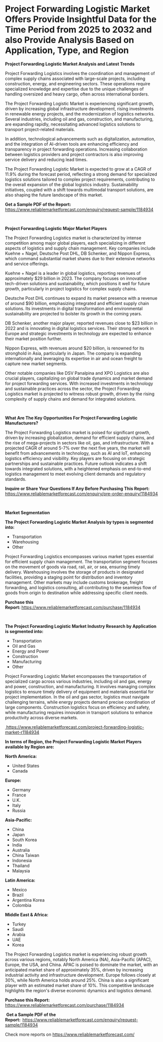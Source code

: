 <p><h1>Project Forwarding Logistic Market Offers Provide Insightful Data for the Time Period from 2025 to 2032 and also Provide Analysis Based on Application, Type, and Region</h1></p><p><strong>Project Forwarding Logistic Market Analysis and Latest Trends</strong></p>
<p><p>Project Forwarding Logistics involves the coordination and management of complex supply chains associated with large-scale projects, including construction, energy, and engineering sectors. These operations require specialized knowledge and expertise due to the unique challenges of handling oversized and heavy cargo, often across international borders.</p><p>The Project Forwarding Logistic Market is experiencing significant growth, driven by increasing global infrastructure development, rising investments in renewable energy projects, and the modernization of logistics networks. Several industries, including oil and gas, construction, and manufacturing, are expanding rapidly, necessitating advanced logistics solutions to transport project-related materials.</p><p>In addition, technological advancements such as digitalization, automation, and the integration of AI-driven tools are enhancing efficiency and transparency in project forwarding operations. Increasing collaboration between logistics providers and project contractors is also improving service delivery and reducing lead times.</p><p>The Project Forwarding Logistic Market is expected to grow at a CAGR of 11.9% during the forecast period, reflecting a strong demand for specialized logistics solutions tailored to complex project requirements, contributing to the overall expansion of the global logistics industry. Sustainability initiatives, coupled with a shift towards multimodal transport solutions, are also shaping the future landscape of this market.</p></p>
<p><strong>Get a Sample PDF of the Report:&nbsp;</strong> <a href="https://www.reliablemarketforecast.com/enquiry/request-sample/1184934?utm_campaign=2808&utm_medium=2&utm_source=Github&utm_content=ia&utm_term=28032025&utm_id=project-forwarding-logistic">https://www.reliablemarketforecast.com/enquiry/request-sample/1184934</a></p>
<p>&nbsp;</p>
<p><strong>Project Forwarding Logistic Major Market Players</strong></p>
<p><p>The Project Forwarding Logistics market is characterized by intense competition among major global players, each specializing in different aspects of logistics and supply chain management. Key companies include Kuehne + Nagel, Deutsche Post DHL, DB Schenker, and Nippon Express, which command substantial market shares due to their extensive networks and service offerings.</p><p>Kuehne + Nagel is a leader in global logistics, reporting revenues of approximately $29 billion in 2023. The company focuses on innovative tech-driven solutions and sustainability, which positions it well for future growth, particularly in project logistics for complex supply chains.</p><p>Deutsche Post DHL continues to expand its market presence with a revenue of around $90 billion, emphasizing integrated and efficient supply chain solutions. Its investments in digital transformation and environmental sustainability are projected to bolster its growth in the coming years.</p><p>DB Schenker, another major player, reported revenues close to $23 billion in 2022 and is innovating in digital logistics services. Their strong network in Europe and strategic investments in technology are expected to enhance their market position further.</p><p>Nippon Express, with revenues around $20 billion, is renowned for its stronghold in Asia, particularly in Japan. The company is expanding internationally and leveraging its expertise in air and ocean freight to capture new market segments.</p><p>Other notable companies like DSV Panalpina and XPO Logistics are also crucial players, capitalizing on global trade dynamics and market demand for project forwarding services. With increased investments in technology and sustainable practices across the sector, the Project Forwarding Logistics market is projected to witness robust growth, driven by the rising complexity of supply chains and demand for integrated solutions.</p></p>
<p>&nbsp;</p>
<p><strong>What Are The Key Opportunities For Project Forwarding Logistic Manufacturers?</strong></p>
<p><p>The Project Forwarding Logistics market is poised for significant growth, driven by increasing globalization, demand for efficient supply chains, and the rise of mega-projects in sectors like oil, gas, and infrastructure. With a projected CAGR of around 5-7% over the next five years, the market will benefit from advancements in technology, such as AI and IoT, enhancing logistics efficiency and visibility. Key players are focusing on strategic partnerships and sustainable practices. Future outlook indicates a shift towards integrated solutions, with a heightened emphasis on end-to-end logistics management to meet evolving client demands and regulatory standards.</p></p>
<p><strong>Inquire or Share Your Questions If Any Before Purchasing This Report:</strong> <a href="https://www.reliablemarketforecast.com/enquiry/pre-order-enquiry/1184934?utm_campaign=2808&utm_medium=2&utm_source=Github&utm_content=ia&utm_term=28032025&utm_id=project-forwarding-logistic">https://www.reliablemarketforecast.com/enquiry/pre-order-enquiry/1184934</a></p>
<p>&nbsp;</p>
<p><strong>Market Segmentation</strong></p>
<p><strong>The Project Forwarding Logistic Market Analysis by types is segmented into:</strong></p>
<p><ul><li>Transportation</li><li>Warehousing</li><li>Other</li></ul></p>
<p><p>Project Forwarding Logistics encompasses various market types essential for efficient supply chain management. The transportation segment focuses on the movement of goods via road, rail, air, or sea, ensuring timely delivery. Warehousing involves the storage of products in designated facilities, providing a staging point for distribution and inventory management. Other markets may include customs brokerage, freight forwarding, and logistics consulting, all contributing to the seamless flow of goods from origin to destination while addressing specific client needs.</p></p>
<p><strong>Purchase this Report:&nbsp;</strong><a href="https://www.reliablemarketforecast.com/purchase/1184934?utm_campaign=2808&utm_medium=2&utm_source=Github&utm_content=ia&utm_term=28032025&utm_id=project-forwarding-logistic">https://www.reliablemarketforecast.com/purchase/1184934</a></p>
<p>&nbsp;</p>
<p><strong>The Project Forwarding Logistic Market Industry Research by Application is segmented into:</strong></p>
<p><ul><li>Transportation</li><li>Oil and Gas</li><li>Energy and Power</li><li>Construction</li><li>Manufacturing</li><li>Other</li></ul></p>
<p><p>Project Forwarding Logistic Market encompasses the transportation of specialized cargo across various industries, including oil and gas, energy and power, construction, and manufacturing. It involves managing complex logistics to ensure timely delivery of equipment and materials essential for project implementation. In the oil and gas sector, logistics must navigate challenging terrains, while energy projects demand precise coordination of large components. Construction logistics focus on efficiency and safety, while manufacturing requires innovation in transport solutions to enhance productivity across diverse markets.</p></p>
<p><a href="https://www.reliablemarketforecast.com/project-forwarding-logistic-market-r1184934?utm_campaign=2808&utm_medium=2&utm_source=Github&utm_content=ia&utm_term=28032025&utm_id=project-forwarding-logistic">&nbsp;https://www.reliablemarketforecast.com/project-forwarding-logistic-market-r1184934</a></p>
<p><strong>In terms of Region, the Project Forwarding Logistic Market Players available by Region are:</strong></p>
<p>
    <p> <strong> North America: </strong>
        <ul>
            <li>United States</li>
            <li>Canada</li>
        </ul>
        </p> 
    <p> <strong> Europe: </strong>
        <ul>
            <li>Germany</li>
            <li>France</li>
            <li>U.K.</li>
            <li>Italy</li>
            <li>Russia</li>
        </ul>
        </p> 
    <p> <strong> Asia-Pacific: </strong>
        <ul>
            <li>China</li>
            <li>Japan</li>
            <li>South Korea</li>
            <li>India</li>
            <li>Australia</li>
            <li>China Taiwan</li>
            <li>Indonesia</li>
            <li>Thailand</li>
            <li>Malaysia</li>
        </ul>
        </p> 
    <p> <strong> Latin America: </strong>
        <ul>
            <li>Mexico</li>
            <li>Brazil</li>
            <li>Argentina Korea</li>
            <li>Colombia</li>
        </ul>
        </p> 
    <p> <strong> Middle East & Africa: </strong>
        <ul>
            <li>Turkey</li>
            <li>Saudi</li>
            <li>Arabia</li>
            <li>UAE</li>
            <li>Korea</li>
        </ul>
    </p>
    </p>
<p><p>The Project Forwarding Logistics market is experiencing robust growth across various regions, notably North America (NA), Asia-Pacific (APAC), Europe, the USA, and China. APAC is poised to dominate the market, with an anticipated market share of approximately 35%, driven by increasing industrial activity and infrastructure development. Europe follows closely at 30%, while North America holds around 25%. China is also a significant player with an estimated market share of 10%. This competitive landscape highlights the region's diverse economic dynamics and logistics demand.</p></p>
<p><strong>Purchase this Report: </strong><a href="https://www.reliablemarketforecast.com/purchase/1184934?utm_campaign=2808&utm_medium=2&utm_source=Github&utm_content=ia&utm_term=28032025&utm_id=project-forwarding-logistic">https://www.reliablemarketforecast.com/purchase/1184934</a></p>
<p>&nbsp;<strong>Get a Sample PDF of the Report:&nbsp;&nbsp;</strong><a href="https://www.reliablemarketforecast.com/enquiry/request-sample/1184934?utm_campaign=2808&utm_medium=2&utm_source=Github&utm_content=ia&utm_term=28032025&utm_id=project-forwarding-logistic">https://www.reliablemarketforecast.com/enquiry/request-sample/1184934</a></p>
<p><strong></strong></p>
<p>Check more reports on <a href="https://www.reliablemarketforecast.com/?utm_campaign=2808&utm_medium=2&utm_source=Github&utm_content=ia&utm_term=28032025&utm_id=project-forwarding-logistic">https://www.reliablemarketforecast.com/</a></p>